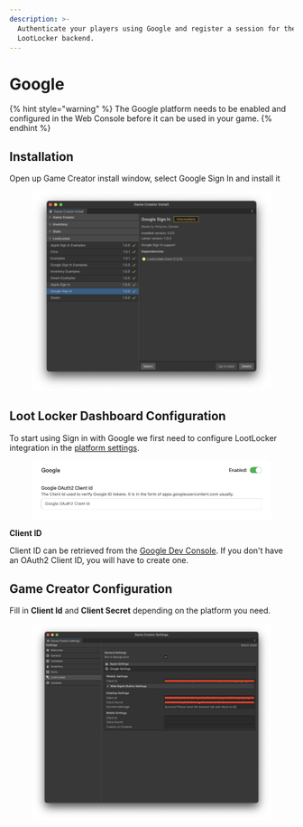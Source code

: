 ```yaml
---
description: >-
  Authenticate your players using Google and register a session for them on the
  LootLocker backend.
---
```


# Google

{% hint style="warning" %}
The Google platform needs to be enabled and configured in the Web Console before it can be used in your game.
{% endhint %}

## Installation

Open up Game Creator install window, select Google Sign In and install it

<figure><img src="../../../.gitbook/assets/image (1) (1) (1) (1) (1) (1) (1) (1).png" alt=""><figcaption></figcaption></figure>

## Loot Locker Dashboard Configuration

To start using Sign in with Google we first need to configure LootLocker integration in the [platform settings](https://console.lootlocker.com/settings/platforms/google\_sign\_in).

<figure><img src="../../../.gitbook/assets/image (37).png" alt=""><figcaption></figcaption></figure>

**Client ID**

Client ID can be retrieved from the [Google Dev Console](https://console.cloud.google.com/apis/credentials). If you don't have an OAuth2 Client ID, you will have to create one.



## Game Creator Configuration

Fill in **Client Id** and **Client Secret** depending on the platform you need.

<figure><img src="../../../.gitbook/assets/image (2) (1) (1) (1) (1) (1).png" alt=""><figcaption></figcaption></figure>
